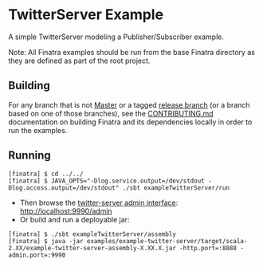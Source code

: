 # TwitterServer Example

A simple TwitterServer modeling a Publisher/Subscriber example.

Note: All Finatra examples should be run from the base Finatra directory as they are defined as part 
of the root project.

Building
--------

For any branch that is not [Master](https://github.com/twitter/finatra/tree/master) or a tagged 
[release branch](https://github.com/twitter/finatra/releases) (or a branch based on one of those 
branches), see the [CONTRIBUTING.md](../../CONTRIBUTING.md#building-dependencies) documentation on 
building Finatra and its dependencies locally in order to run the examples.

Running
-------
```
[finatra] $ cd ../../
[finatra] $ JAVA_OPTS="-Dlog.service.output=/dev/stdout -Dlog.access.output=/dev/stdout" ./sbt exampleTwitterServer/run
```
* Then browse the [twitter-server admin interface](https://twitter.github.io/twitter-server/Features.html#admin-http-interface): [http://localhost:9990/admin](http://localhost:9990/admin)
* Or build and run a deployable jar:
```
[finatra] $ ./sbt exampleTwitterServer/assembly
[finatra] $ java -jar examples/example-twitter-server/target/scala-2.XX/example-twitter-server-assembly-X.XX.X.jar -http.port=:8888 -admin.port=:9990
```
